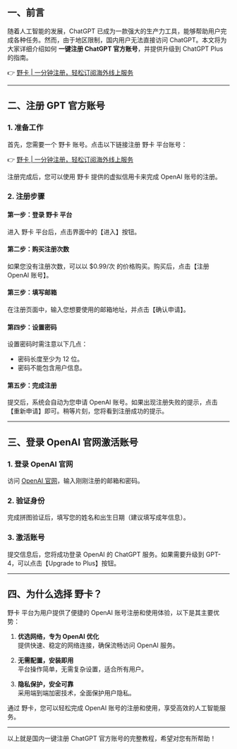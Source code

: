 ## 一、前言

随着人工智能的发展，ChatGPT 已成为一款强大的生产力工具，能够帮助用户完成各种任务。然而，由于地区限制，国内用户无法直接访问 ChatGPT。本文将为大家详细介绍如何 **一键注册 ChatGPT 官方账号**，并提供升级到 ChatGPT Plus 的指南。

👉 [野卡 | 一分钟注册，轻松订阅海外线上服务](https://bit.ly/bewildcard)

---

## 二、注册 GPT 官方账号

### 1. 准备工作

首先，您需要一个 野卡 账号。点击以下链接注册 野卡 平台账号：

👉 [野卡 | 一分钟注册，轻松订阅海外线上服务](https://bit.ly/bewildcard)

注册完成后，您可以使用 野卡 提供的虚拟信用卡来完成 OpenAI 账号的注册。

### 2. 注册步骤

#### 第一步：登录 野卡 平台
进入 野卡 平台后，点击界面中的【进入】按钮。

#### 第二步：购买注册次数
如果您没有注册次数，可以以 $0.99/次 的价格购买。购买后，点击【注册 OpenAI 账号】。

#### 第三步：填写邮箱
在注册页面中，输入您想要使用的邮箱地址，并点击【确认申请】。

#### 第四步：设置密码
设置密码时需注意以下几点：
- 密码长度至少为 12 位。
- 密码不能包含用户信息。

#### 第五步：完成注册
提交后，系统会自动为您申请 OpenAI 账号。如果出现注册失败的提示，点击【重新申请】即可。稍等片刻，您将看到注册成功的提示。

---

## 三、登录 OpenAI 官网激活账号

### 1. 登录 OpenAI 官网
访问 [OpenAI 官网](https://chat.openai.com/)，输入刚刚注册的邮箱和密码。

### 2. 验证身份
完成拼图验证后，填写您的姓名和出生日期（建议填写成年信息）。

### 3. 激活账号
提交信息后，您将成功登录 OpenAI 的 ChatGPT 服务。如果需要升级到 GPT-4，可以点击【Upgrade to Plus】按钮。

---

## 四、为什么选择 野卡？

野卡 平台为用户提供了便捷的 OpenAI 账号注册和使用体验，以下是其主要优势：

1. **优选网络，专为 OpenAI 优化**  
   提供快速、稳定的网络连接，确保流畅访问 OpenAI 服务。

2. **无需配置，安装即用**  
   平台操作简单，无需复杂设置，适合所有用户。

3. **隐私保护，安全可靠**  
   采用端到端加密技术，全面保护用户隐私。

通过 野卡，您可以轻松完成 OpenAI 账号的注册和使用，享受高效的人工智能服务。

---

以上就是国内一键注册 ChatGPT 官方账号的完整教程，希望对您有所帮助！